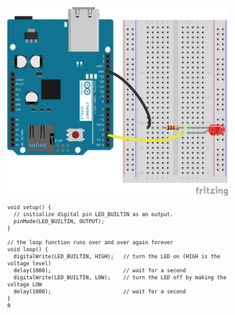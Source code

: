 ![](https://github.com/UTDallasCSO/EngineeringProjectsWithArduino/blob/master/Codes/1%20Blink_LED/1.Blink_LED.png)

````
void setup() {
  // initialize digital pin LED_BUILTIN as an output.
  pinMode(LED_BUILTIN, OUTPUT);
}

// the loop function runs over and over again forever
void loop() {
  digitalWrite(LED_BUILTIN, HIGH);   // turn the LED on (HIGH is the voltage level)
  delay(1000);                       // wait for a second
  digitalWrite(LED_BUILTIN, LOW);    // turn the LED off by making the voltage LOW
  delay(1000);                       // wait for a second
}
0
````
